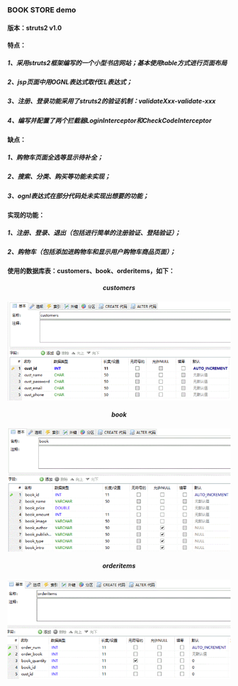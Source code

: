 <html>
	<head>
		<meta charset="utf-8">
	</head>
	<body>
		<h3>BOOK STORE demo</h3>
		<h4>版本：struts2 v1.0</h4>
		<h4>特点：</h4>
		<h5>1、采用struts2框架编写的一个小型书店网站；基本使用table方式进行页面布局</h5>
		<h5>2、jsp页面中用OGNL表达式取代EL表达式；</h5>
		<h5>3、注册、登录功能采用了struts2的验证机制：validateXxx-validate-xxx</h5>
		<h5>4、编写并配置了两个拦截器LoginInterceptor和CheckCodeInterceptor</h5>
		<h4>缺点：</h4>
		<h5>1、购物车页面全选等显示待补全；</h5>
		<h5>2、搜索、分类、购买等功能未实现；</h5>
		<h5>3、ognl表达式在部分代码处未实现出想要的功能；</h5>
		<h4>实现的功能：</h4>
		<h5>1、注册、登录、退出（包括进行简单的注册验证、登陆验证）；</h5>
		<h5>2、购物车（包括添加进购物车和显示用户购物车商品页面）；</h5>
		<h4>使用的数据库表：customers、book、orderitems，如下：</h4>
		<h5 align="center">customers</h5>
		<p align="center"><img alt="customers" src="images/customers.GIF"></p>
		<h5 align="center">book</h5>
		<p align="center"><img alt="customers" src="images/book.GIF"></p>
		<h5 align="center">orderitems</h5>
		<p align="center"><img alt="customers" src="images/orderitems.GIF"></p>	
	</body>
</html>